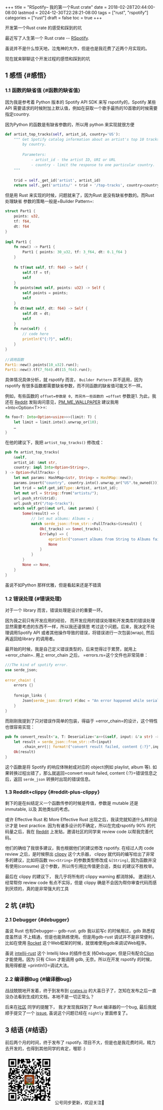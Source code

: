 +++
title = "RSpotify– 我的第一个Rust crate"
date = 2018-02-28T20:44:00-08:00
lastmod = 2024-12-30T22:28:21-08:00
tags = ["rust", "rspotify"]
categories = ["rust"]
draft = false
toc = true
+++

开发第一个Rust crate 的感受和踩到的坑

最近写了人生第一个 Rust crate -- [RSpotify](https://github.com/ramsayleung/rspotify).

虽说并不是什么惊天地，泣鬼神的大作，但是也是我花费了近两个月实现的。

现在就来聊聊这个开发过程的感悟和踩到的坑


## <span class="section-num">1</span> 感悟 {#感悟}


### <span class="section-num">1.1</span> 函数的缺省值 {#函数的缺省值}

因为我是参考着 Python 版本的 Spotify API SDK 来写 rspotify的，Spotify 某些API 需要请求的时候附加上默认值，例如在获取一个歌手最热的10首歌的时候需要指定country.

因为Python 的函数是有缺省参数的，所以用 python 来实现就很方便

```python
def artist_top_tracks(self, artist_id, country='US'):
    """ Get Spotify catalog information about an artist's top 10 tracks
        by country.

        Parameters:
            - artist_id - the artist ID, URI or URL
            - country - limit the response to one particular country.
    """

    trid = self._get_id('artist', artist_id)
    return self._get('artists/' + trid + '/top-tracks', country=country)
```

但是用 Rust 来实现的时候，问题就来了，因为Rust 是没有缺省参数的。而Rust 处理缺省
参数的策略一般是=Builder Pattern=:

```rust
struct Part1 {
    points: u32,
    tf: f64,
    dt: f64
}

impl Part1 {
    fn new() -> Part1 {
        Part1 { points: 30_u32, tf: 3_f64, dt: 0.1_f64 }
    }

    fn tf(mut self, tf: f64) -> Self {
        self.tf = tf;
        self
    }
    fn points(mut self, points: u32) -> Self {
        self.points = points;
        self
    }
    fn dt(mut self, dt: f64) -> Self {
        self.dt = dt;
        self
    }
    fn run(self)  {
        // code here
        println!("{:?}", self);
    }
}

//调用函数
Part1::new().points(10_u32).run();
Part1::new().tf(7_f64).dt(15_f64).run();
```

具体情况具体分析，就 rspotify 而言， `Builder Pattern` 并不适用，因为 rspotify
有很多函数都需要缺省参数，而不同函数的缺省值可能又不一样。

例如，有些函数的 `offset=参数是 0, 而另外一些函数的 =offset` 参数是1. 为此，我还在 [Reddit](https://www.reddit.com/r/rust/comments/7u1zjl/question_about_default_values_for_function/) 发贴询问意见，[PM_ME_WALLPAPER](https://www.reddit.com/user/PM_ME_WALLPAPER) 建议我用=Into&lt;Option&lt;T&gt;&gt;=:

```rust
fn foo<T: Into<Option<usize>>>(limit: T) {
    let limit = limit.into().unwrap_or(10);
    …
}
```

在他的建议下，我把 `artist_top_tracks()` 修改成：

```rust
pub fn artist_top_tracks(
    &self,
    artist_id: &mut str,
    country: impl Into<Option<String>>,
) -> Option<FullTracks> {
    let mut params: HashMap<&str, String> = HashMap::new();
    params.insert("country", country.into().unwrap_or("US".to_owned()));
    let trid = self.get_id(Type::Artist, artist_id);
    let mut url = String::from("artists/");
    url.push_str(&trid);
    url.push_str("/top-tracks");
    match self.get(&mut url, &mut params) {
        Some(result) => {
            // let mut albums: Albums = ;
            match serde_json::from_str::<FullTracks>(&result) {
                Ok(_tracks) => Some(_tracks),
                Err(why) => {
                    eprintln!("convert albums from String to Albums failed {:?}", why);
                    None
                }
            }
        }
        None => None,
    }
}
```

虽说不如Python 那样优雅，但是看起来还是不错滴


### <span class="section-num">1.2</span> 错误处理 {#错误处理}

对于一个 library 而言，错误处理是设计的重要一环。

因为我之前只有开发应用的经验， 而开发应用的错误处理和开发类库的错误处理显然需要考虑的东西不一样，所以我还谨慎思
考过这个问题。后来，我决定不处理调用Spotify API 或者其他操作导致的错误，将错误进行一次包装(wrap), 然后再返回给library 的调用者。

最开始的时候，我是自己定义错误类型的，后来觉得过于累赘，就用上=error_chain=. 用上 error_chain 之后， =errors.rs=这个文件也非常简单：

```rust
///The kind of spotify error.
use serde_json;

error_chain! {
    errors {}

    foreign_links {
        Json(serde_json::Error) #[doc = "An error happened while serializing JSON"];
    }
}
```

而刚刚我提到了只对错误作简单的包装，得益于 =error_chain=的设计，这个特性也很容易实现：

```rust
pub fn convert_result<'a, T: Deserialize<'a>>(&self, input: &'a str) -> Result<T> {
    let result = serde_json::from_str::<T>(input)
        .chain_err(|| format!("convert result failed, content {:?}",input))?;
    Ok(result)
}
```

这个函数是将 Spotify 的响应体映射成对应的 object(例如 playlist, album 等). 如果转换过程出错了，那么就返回=convert result failed, content {:?}=错误信息之后，返回 `serde_json` 转换时出现的错误信息。


### <span class="section-num">1.3</span> Reddit+clippy {#reddit-plus-clippy}

剩下的是在纠结定义一个函数传参的时候是传值，参数是 mutable 还是 immutable, 以及
其他类似的考虑。

或许 Effective Rust 和 More Effective Rust 出现之后，我读完就知道什么样的设计才是 best practice. 因为有诸多设计的不确定，所以在完成rspotify 90% 的代码量之后，我在 [Reddit](https://www.reddit.com/r/rust/comments/7xn9mh/my_first_crate_rspotify_spotify_api_wrapper/)
上发贴，邀请社区的同学来 review code 以帮我完善代码。

他们的确给了我很多建议，我也根据他们的建议修改 rspotify. 在经过人肉 code review 之后，是时候祭出
[clippy](https://github.com/rust-lang-nursery/rust-clippy) 这个大杀器， clippy 就代码的编写给出了非常多的建议，比如将函数 `Vec<String>` 的参数类型修改成
`&[String]`, 因为函数并没有使用(consume) 这个参数，所以传引用比传值更合适，类似 的建议不胜枚举。

最后在 clippy 的建议下， 我几乎将所有的 clippy warning 都消除掉。 邀请别人经常帮你 review code 有点不实际，但是 clippy 确是不会因为帮你审查代码而感到厌烦的，真的是非常强大的工具


## <span class="section-num">2</span> 坑 {#坑}


### <span class="section-num">2.1</span> Debugger {#debugger}

虽说 Rust 也有Debugger-- gdb-rust. gdb 我以前写c 的时候用过，gdb 熟悉程度虽然谈 不上精通，但是也能熟练使用。但是用gdb-rust 调试并不是非常便利，比如在使用 [Rocket](https://rocket.rs/) 这个Web框架的时候，就很难使用gdb来调试Web程序。

虽说 [intellij-rust](https://intellij-rust.github.io/) 这个 Intellij Idea 的插件也支 持Debugger, 但是只有配合[Clion](https://www.jetbrains.com/clion/)才能使用。因为 只有 Clion 才能调用 gdb, 无奈。所以在开发 rspotify 的时候，我用得都是 =println!()=调试大法。


### <span class="section-num">2.2</span> 编译器Bug {#编译器bug}

战战兢兢地开发着，终于到发布到 [crates.io](https://crates.io/) 的大喜日子了，怎知在发布之后一直没办法看到生成的文档，本地不是一切正常么？

后来在[社区](https://www.reddit.com/r/rust/comments/7yrofg/rspotify_is_published_to_cratesio/) 同学的提醒下， 我才发现我踩到了 Rust 编译器的一个bug, 最后我就顺手提交了一个 [issue](https://github.com/rust-lang/rust/issues/48368), 虽说这个问题已经在 `nightly` 里面修复了。


## <span class="section-num">3</span> 结语 {#结语}

前后两个月的时间，终于发布了 rspotify. 项目不大，但是也是我花费时间，精力去开发的，也得到其他同学的肯定，喔耶 :)

<div center class="qr-container">
<img src="/ox-hugo/qrcode_gh_e06d750e626f_1.jpg" alt="qrcode_gh_e06d750e626f_1.jpg" width="160px" height="160px" center="t" class="qr-container" />
公号同步更新，欢迎关注👻
</div>

